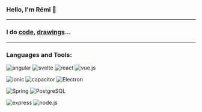 ### Hello, I'm Rémi 👋

---

### I do [code](https://github.com/radiium), [drawings](https://radiium.space/)... 

---

### Languages and Tools:

![angular](https://img.shields.io/badge/-angular-05122A?style=flat&logo=angular)
![svelte](https://img.shields.io/badge/-svelte-05122A?style=flat&logo=svelte)
![react](https://img.shields.io/badge/-react-05122A?style=flat&logo=react)
![vue.js](https://img.shields.io/badge/-Vue.js-05122A?style=flat&logo=vue.js)

![ionic](https://img.shields.io/badge/-ionic-05122A?style=flat&logo=ionic)
![capacitor](https://img.shields.io/badge/-capacitor-05122A?style=flat&logo=capacitor)
![Electron](https://img.shields.io/badge/-Electron-05122A?style=flat&logo=Electron)

![Spring](https://img.shields.io/badge/-Spring-05122A?style=flat&logo=Spring)
![PostgreSQL](https://img.shields.io/badge/-PostgreSQL-05122A?style=flat&logo=PostgreSQL)

![express](https://img.shields.io/badge/-express-05122A?style=flat&logo=express)
![node.js](https://img.shields.io/badge/-node.js-05122A?style=flat&logo=node.js)

<!--
**radiium/radiium** is a ✨ _special_ ✨ repository because its `README.md` (this file) appears on your GitHub profile.

Here are some ideas to get you started:

- 🔭 I’m currently working on ...
- 🌱 I’m currently learning ...
- 👯 I’m looking to collaborate on ...
- 🤔 I’m looking for help with ...
- 💬 Ask me about ...
- 📫 How to reach me: ...
- 😄 Pronouns: ...
- ⚡ Fun fact: ...
-->

